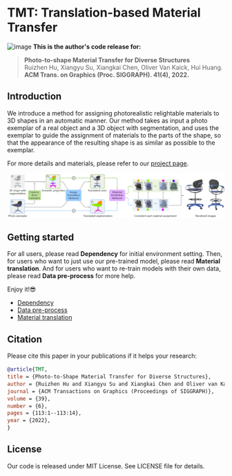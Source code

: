 # TMT: Translation-based Material Transfer
![image](https://github.com/XiangyuSu611/TMT/blob/master/docs/teaser.png)
**This is the author's code release for:**
> **Photo-to-shape Material Transfer for Diverse Structures**  
> Ruizhen Hu, Xiangyu Su, Xiangkai Chen, Oliver Van Kaick, Hui Huang.  
> **ACM Trans. on Graphics (Proc. SIGGRAPH). 41(4), 2022.**

##  Introduction
We introduce a method for assigning photorealistic relightable materials
to 3D shapes in an automatic manner. Our method takes as input a photo
exemplar of a real object and a 3D object with segmentation, and uses the
exemplar to guide the assignment of materials to the parts of the shape, so
that the appearance of the resulting shape is as similar as possible to the
exemplar. 

For more details and materials, please refer to our [project page](https://vcc.tech/research/2022/TMT).


![image](https://github.com/XiangyuSu611/TMT/blob/master/docs/overview.png)

## Getting started
For all users, please read **Dependency** for initial environment setting. Then, for users who want to just use our pre-trained model, please read **Material translation**. And for users who want to re-train models with their own data, please read **Data pre-process** for more help. 

Enjoy it!😎

* [Dependency](url)
* [Data pre-process](url)
* [Material translation](url)

## Citation

Please cite this paper in your publications if it helps your research:

```bibtex
@article{TMT,
title = {Photo-to-Shape Material Transfer for Diverse Structures},
author = {Ruizhen Hu and Xiangyu Su and Xiangkai Chen and Oliver van Kaick and Hui Huang},
journal = {ACM Transactions on Graphics (Proceedings of SIGGRAPH)},
volume = {39},
number = {6},
pages = {113:1--113:14},
year = {2022},
}
```

## License

Our code is released under MIT License. See LICENSE file for details.
